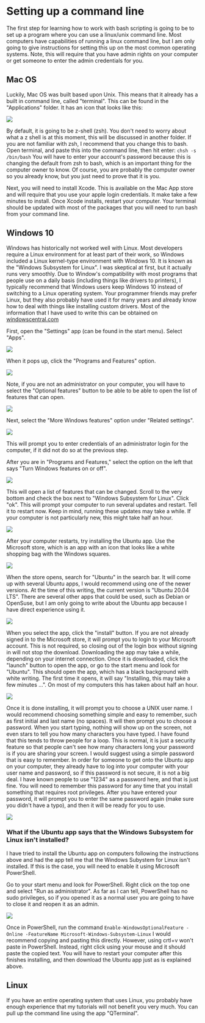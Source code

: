 # Setting up a command line

The first step for learning how to work with bash scripting is going to be to set up
a program where you can use a linux/unix command line. Most computers have capabilities
of running a linux command line, but I am only going to give instructions for setting
this up on the most common operating systems. Note, this will require that you have
admin rights on your computer or get someone to enter the admin credentials for you.

## Mac OS

Luckily, Mac OS was built based upon Unix. This means that it already has a built in
command line, called "terminal". This can be found in the "Applications" folder. It
has an icon that looks like this:

![](Images/Mac_Terminal_Icon.png)

By default, it is going to be z-shell (zsh). You don't need to worry about what a
z shell is at this moment, this will be discussed in another folder. If you are not
familiar with zsh, I recommend that you change this to bash. Open terminal, and
paste this into the command line, then hit enter:
`chsh -s /bin/bash`
You will have to enter your account's password because this is changing the default
from zsh to bash, which is an important thing for the computer owner to know. Of
course, you are probably the computer owner so you already know, but you just need
to prove that it is you.

Next, you will need to install Xcode. This is available on the Mac App store and
will require that you use your apple login credentials. It make take a few minutes
to install. Once Xcode installs, restart your computer. Your terminal should be
updated with most of the packages that you will need to run bash from your command
line.

## Windows 10

Windows has historically not worked well with Linux. Most developers require a Linux
environment for at least part of their work, so Windows included a Linux kernel-type
environment with Windows 10. It is known as the "Windows Subsystem for Linux". I was
skeptical at first, but it actually runs very smoothly. Due to Window's compatibility
with most programs that people use on a daily basis (including things like drivers to
printers), I typically recommend that Windows users keep Windows 10 instead of switching
to a Linux operating system. Your programmer friends may prefer Linux, but they also
probably have used it for many years and already know how to deal with things like
installing custom drivers. Most of the information that I have used to write this
can be obtained on [windowscentral.com](https://www.windowscentral.com/install-windows-subsystem-linux-windows-10)

First, open the "Settings" app (can be found in the start menu). Select "Apps".

![](Images/windows_settings_apps.png)

When it pops up, click the "Programs and Features" option.

![](Images/windows_programs_and_features.png)

Note, if you are not an administrator on your computer, you will have to select the
"Optional features" button to be able to be able to open the list of features that
can open.

![](Images/windows_optional_features.png)

Next, select the "More Windows features" option under "Related settings".

![](Images/windows_more_windows_features.png)

This will prompt you to enter credentials of an administrator login for
the computer, if it did not do so at the previous step.

After you are in "Programs and Features," select the option on the left that says
"Turn Windows features on or off".

![](Images/windows_turn_windows_features_on_or_off.png)

This will open a list of features that can be changed. Scroll to the very bottom
and check the box next to "Windows Subsystem for Linux". Click "ok". This will prompt
your computer to run several updates and restart. Tell it to restart now. Keep in
mind, running these updates may take a while. If your computer is not particularly new,
this might take half an hour.

![](Images/windows_windows_subsystem_for_linux.png)

After your computer restarts, try installing the Ubuntu app. Use the Microsoft store,
which is an app with an icon that looks like a white shopping bag with the Windows squares.

![](Images/windows_microsoft_store_logo.png)

When the store opens, search for "Ubuntu" in the search bar. It will come up with
several Ubuntu apps, I would recommend using one of the newer versions. At the time
of this writing, the current version is "Ubuntu 20.04 LTS". There are several other
apps that could be used, such as Debian or OpenSuse, but I am only going to write
about the Ubuntu app because I have direct experience using it.

![](Images/windows_ubuntu_20_04.png)

When you select the app, click the "install" button. If you are not already signed
in to the Microsoft store, it will prompt you to login to your Microsoft account.
This is not required, so closing out of the login box without signing in will not
stop the download. Downloading the app may take a while, depending on your internet
connection. Once it is downloaded, click the "launch" button to open the app, or go
to the start menu and look for "Ubuntu". This should open the app, which has a black
background with white writing. The first time it opens, it will say "Installing, this
may take a few minutes ...". On most of my computers this has taken about half an hour.

![](Images/ubuntu_installing.png)

Once it is done installing, it will prompt you to choose a UNIX user name. I would
recommend choosing something simple and easy to remember, such as first initial and
last name (no spaces). It will then prompt you to choose a password. When you start
typing, nothing will show up on the screen, not even stars to tell you how many
characters you have typed. I have found that this tends to throw people for a loop.
This is normal, it is just a security feature so that people can't see how many
characters long your password is if you are sharing your screen. I would suggest
using a simple password that is easy to remember. In order for someone to get onto
the Ubuntu app on your computer, they already have to log into your computer with
your user name and password, so if this password is not secure, it is not a big deal.
I have known people to use "1234" as a password here, and that is just fine. You will
need to remember this password for any time that you install something that requires
root privileges. After you have entered your password, it will prompt you to enter
the same password again (make sure you didn't have a typo), and then it will be
ready for you to use.

![](Images/ubuntu_enter_name_and_password.png)

### What if the Ubuntu app says that the Windows Subsystem for Linux isn't installed?

I have tried to install the Ubuntu app on computers following the instructions above
and had the app tell me that the Windows Subystem for Linux isn't installed. If this
is the case, you will need to enable it using Microsoft PowerShell.

Go to your start menu and look for PowerShell. Right click on the top one and select
"Run as administrator". As far as I can tell, PowerShell has no sudo privileges, so
if you opened it as a normal user you are going to have to close it and reopen it as
an admin.

![](Images/powershell_run_as_administrator.png)  

Once in PowerShell, run the command `Enable-WindowsOptionalFeature -Online -FeatureName
Microsoft-Windows-Subsystem-Linux` I would recommend copying and pasting this directly.
However, using crtl+v won't paste in PowerShell. Instead, right click using your mouse
and it should paste the copied text. You will have to restart your computer after this
finishes installing, and then download the Ubuntu app just as is explained above.

## Linux

If you have an entire operating system that uses Linux, you probably have enough
experience that my tutorials will not benefit you very much. You can pull up the
command line using the app "QTerminal".
